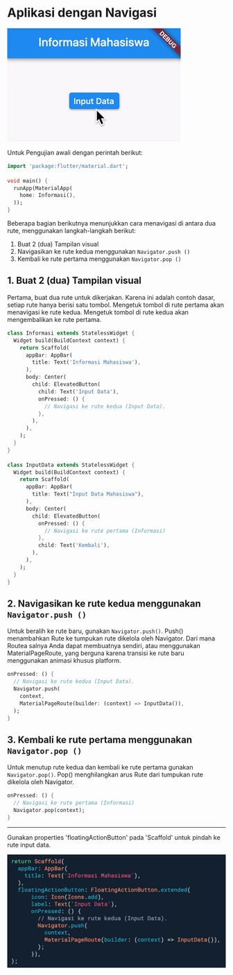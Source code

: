 # Aplikasi dengan Navigasi

![Hasil](/nav-flutter.gif)

Untuk Pengujian awali dengan perintah berikut:

```dart
import 'package:flutter/material.dart';

void main() {
  runApp(MaterialApp(
    home: Informasi(),
  ));
}
```

Beberapa bagian berikutnya menunjukkan cara menavigasi di antara dua rute, menggunakan langkah-langkah berikut:

1. Buat 2 (dua) Tampilan visual
1. Navigasikan ke rute kedua menggunakan `Navigator.push ()`
1. Kembali ke rute pertama menggunakan `Navigator.pop ()`


## 1. Buat 2 (dua) Tampilan visual

Pertama, buat dua rute untuk dikerjakan. Karena ini adalah contoh dasar, setiap rute hanya berisi satu tombol. Mengetuk tombol di rute pertama akan menavigasi ke rute kedua. Mengetuk tombol di rute kedua akan mengembalikan ke rute pertama.

```dart
class Informasi extends StatelessWidget {
  Widget build(BuildContext context) {
    return Scaffold(
      appBar: AppBar(
        title: Text('Informasi Mahasiswa'),
      ),
      body: Center(
        child: ElevatedButton(
          child: Text('Input Data'),
          onPressed: () {
            // Navigasi ke rute kedua (Input Data).
          },
        ),
      ),
    );
  }
}

class InputData extends StatelessWidget {
  Widget build(BuildContext context) {
    return Scaffold(
      appBar: AppBar(
        title: Text("Input Data Mahasiswa"),
      ),
      body: Center(
        child: ElevatedButton(
          onPressed: () {
            // Navigasi ke rute pertama (Informasi)
          },
          child: Text('Kembali'),
        ),
      ),
    );
  }
}

```

## 2. Navigasikan ke rute kedua menggunakan `Navigator.push ()`

Untuk beralih ke rute baru, gunakan `Navigator.push()`. Push() menambahkan Rute ke tumpukan rute dikelola oleh Navigator. Dari mana Routea salnya Anda dapat membuatnya sendiri, atau menggunakan  MaterialPageRoute, yang berguna karena transisi ke rute baru menggunakan animasi khusus platform.


```dart
onPressed: () {
  // Navigasi ke rute kedua (Input Data).
  Navigator.push(
    context,
    MaterialPageRoute(builder: (context) => InputData()),  
  );
}
```

## 3. Kembali ke rute pertama menggunakan `Navigator.pop ()`

Untuk menutup rute kedua dan kembali ke rute pertama gunakan `Navigator.pop()`. Pop()  menghilangkan arus Rute dari tumpukan rute dikelola oleh Navigator.

```dart
onPressed: () {
  // Navigasi ke rute pertama (Informasi)
  Navigator.pop(context);
}
```
<hr />

Gunakan properties 'floatingActionButton' pada 'Scaffold' untuk pindah ke rute input data.

![Step2](/floatingActionButton.png)

